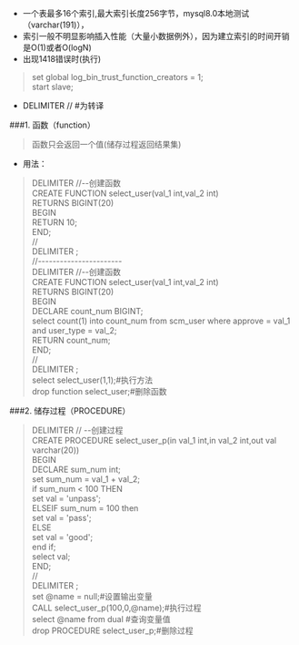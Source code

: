 * 一个表最多16个索引,最大索引长度256字节，mysql8.0本地测试（varchar(191)），  
* 索引一般不明显影响插入性能（大量小数据例外），因为建立索引的时间开销是O(1)或者O(logN) 
* 出现1418错误时(执行)  
>set global log_bin_trust_function_creators = 1;  
start slave; 
* DELIMITER //  #为转译

###1. 函数（function）
> 函数只会返回一个值(储存过程返回结果集)

* 用法：
>DELIMITER //--创建函数  
CREATE FUNCTION select_user(val_1 int,val_2 int)  
RETURNS BIGINT(20)  
BEGIN  
	RETURN 10;  	
END;  
//  
DELIMITER ;    
//-----------------------  
DELIMITER //--创建函数  
CREATE FUNCTION select_user(val_1 int,val_2 int)  
RETURNS BIGINT(20)  
BEGIN  
	DECLARE count_num BIGINT;  
	select count(1) into count_num from scm_user where approve = val_1 and user_type = val_2;  
	RETURN count_num;  
END;  
//  
DELIMITER ;  
select  select_user(1,1);#执行方法   
drop function select_user;#删除函数

###2. 储存过程（PROCEDURE）
>DELIMITER // --创建过程  
 CREATE PROCEDURE select_user_p(in val_1 int,in val_2 int,out val varchar(20))  
 BEGIN  
 	DECLARE sum_num int;  
 	set sum_num = val_1 + val_2;  
 	if sum_num < 100 THEN  
 		set val = 'unpass';  
 	ELSEIF sum_num = 100 then   
 		set val = 'pass';  
 	ELSE  
 		set val = 'good';  
 	end if;  
 	select val;  
 END;  
 //  
 DELIMITER ;  
 set @name = null;#设置输出变量  
 CALL select_user_p(100,0,@name);#执行过程  
 select @name from dual #查询变量值  
 drop PROCEDURE select_user_p;#删除过程  